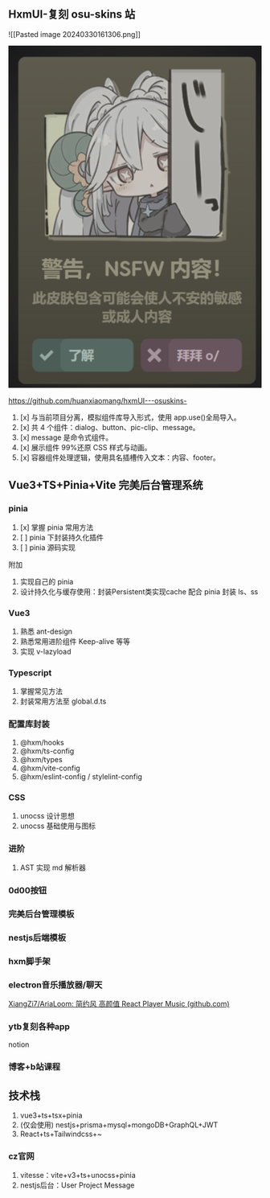## HxmUI-复刻 osu-skins 站

![[Pasted image 20240330161306.png]]

![[Pasted image 20240330161325.png]](./../../public/images/PixPin_2024-04-04_10-42-33.png)

https://github.com/huanxiaomang/hxmUI---osuskins-

1. [x] 与当前项目分离，模拟组件库导入形式，使用 app.use()全局导入。
2. [x] 共 4 个组件：dialog、button、pic-clip、message。
3. [x] message 是命令式组件。
4. [x] 展示组件 99%还原 CSS 样式与动画。
5. [x] 容器组件处理逻辑，使用具名插槽传入文本：内容、footer。

## Vue3+TS+Pinia+Vite 完美后台管理系统

### pinia

1. [x] 掌握 pinia 常用方法
2. [ ] pinia 下封装持久化插件
3. [ ] pinia 源码实现

附加

1. 实现自己的 pinia
2. 设计持久化与缓存使用：封装Persistent类实现cache 配合 pinia 封装 ls、ss

### Vue3

1. 熟悉 ant-design
2. 熟悉常用进阶组件 Keep-alive 等等
4. 实现 v-lazyload

### Typescript

1. 掌握常见方法
2. 封装常用方法至 global.d.ts

### 配置库封装

1. @hxm/hooks
2. @hxm/ts-config
3. @hxm/types
4. @hxm/vite-config
5. @hxm/eslint-config / stylelint-config

### CSS

1. unocss 设计思想
2. unocss 基础使用与图标

### 进阶

1. AST 实现 md 解析器


### 0d00按钮


### 完美后台管理模板


### nestjs后端模板


### hxm脚手架


### electron音乐播放器/聊天
[XiangZi7/AriaLoom: 简约风 高颜值 React Player Music (github.com)](https://github.com/XiangZi7/AriaLoom)

### ytb复刻各种app
notion

### 博客+b站课程


## 技术栈

1. vue3+ts+tsx+pinia
2. (仅会使用) nestjs+prisma+mysql+mongoDB+GraphQL+JWT
3. React+ts+Tailwindcss+~





### cz官网

1. vitesse：vite+v3+ts+unocss+pinia
2. nestjs后台：User Project Message


